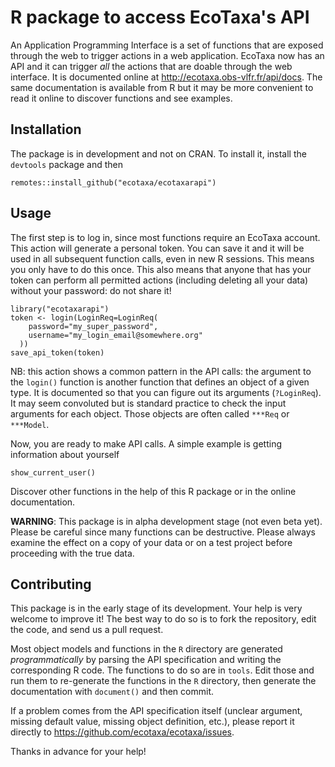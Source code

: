 # R package to access EcoTaxa's API

An Application Programming Interface is a set of functions that are exposed through the web to trigger actions in a web application. EcoTaxa now has an API and it can trigger *all* the actions that are doable through the web interface. It is documented online at <http://ecotaxa.obs-vlfr.fr/api/docs>. The same documentation is available from R but it may be more convenient to read it online to discover functions and see examples.

## Installation

The package is in development and not on CRAN. To install it, install the `devtools` package and then

```
remotes::install_github("ecotaxa/ecotaxarapi")
```

## Usage

The first step is to log in, since most functions require an EcoTaxa account. This action will generate a personal token. You can save it and it will be used in all subsequent function calls, even in new R sessions. This means you only have to do this once. This also means that anyone that has your token can perform all permitted actions (including deleting all your data) without your password: do not share it!

```
library("ecotaxarapi")
token <- login(LoginReq=LoginReq(
    password="my_super_password",
    username="my_login_email@somewhere.org"
  ))
save_api_token(token)
```

NB: this action shows a common pattern in the API calls: the argument to the `login()` function is another function that defines an object of a given type. It is documented so that you can figure out its arguments (`?LoginReq`). It may seem convoluted but is standard practice to check the input arguments for each object. Those objects are often called `***Req` or `***Model`.

Now, you are ready to make API calls. A simple example is getting information about yourself

```
show_current_user()
```

Discover other functions in the help of this R package or in the online documentation.

**WARNING**: This package is in alpha development stage (not even beta yet). Please be careful since many functions can be destructive. Please always examine the effect on a copy of your data or on a test project before proceeding with the true data. 

## Contributing

This package is in the early stage of its development. Your help is very welcome to improve it! The best way to do so is to fork the repository, edit the code, and send us a pull request.

Most object models and functions in the `R` directory are generated *programmatically* by parsing the API specification and writing the corresponding R code. The functions to do so are in `tools`. Edit those and run them to re-generate the functions in the `R` directory, then generate the documentation with `document()` and then commit.

If a problem comes from the API specification itself (unclear argument, missing default value, missing object definition, etc.), please report it directly to <https://github.com/ecotaxa/ecotaxa/issues>.

Thanks in advance for your help!

